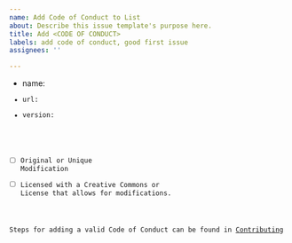 ```yaml
---
name: Add Code of Conduct to List
about: Describe this issue template's purpose here.
title: Add <CODE OF CONDUCT>
labels: add code of conduct, good first issue
assignees: ''

---
```


* name: <CODE OF CONDUCT> 
* url:  <URL OF CODE OF CONDUCT> 
* version: <VERSION NUMBER> 


- [ ] Original or Unique Modification
- [ ] Licensed with a Creative Commons or License that allows for modifications.

Steps for adding a valid Code of Conduct can be found in [Contributing](https://github.com/kjaymiller/vscode-add-conduct/blob/main/CONTRIBUTING.md)
